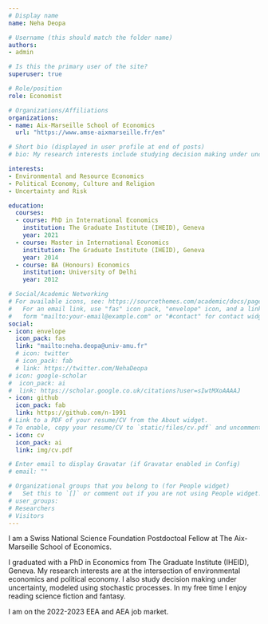 ```yaml
---
# Display name
name: Neha Deopa

# Username (this should match the folder name)
authors:
- admin

# Is this the primary user of the site?
superuser: true

# Role/position
role: Economist

# Organizations/Affiliations
organizations:
- name: Aix-Marseille School of Economics
  url: "https://www.amse-aixmarseille.fr/en"

# Short bio (displayed in user profile at end of posts)
# bio: My research interests include studying decision making under uncertainty, modeled using stochastic processes, with a focus on firm dynamics and environmental economics. 

interests:
- Environmental and Resource Economics 
- Political Economy, Culture and Religion
- Uncertainty and Risk

education:
  courses:
  - course: PhD in International Economics
    institution: The Graduate Institute (IHEID), Geneva
    year: 2021
  - course: Master in International Economics
    institution: The Graduate Institute (IHEID), Geneva
    year: 2014
  - course: BA (Honours) Economics
    institution: University of Delhi
    year: 2012

# Social/Academic Networking
# For available icons, see: https://sourcethemes.com/academic/docs/page-builder/#icons
#   For an email link, use "fas" icon pack, "envelope" icon, and a link in the
#   form "mailto:your-email@example.com" or "#contact" for contact widget.
social:
- icon: envelope
  icon_pack: fas
  link: "mailto:neha.deopa@univ-amu.fr"
  # icon: twitter
  # icon_pack: fab
  # link: https://twitter.com/NehaDeopa
# icon: google-scholar
#  icon_pack: ai
#  link: https://scholar.google.co.uk/citations?user=sIwtMXoAAAAJ
- icon: github
  icon_pack: fab
  link: https://github.com/n-1991
# Link to a PDF of your resume/CV from the About widget.
# To enable, copy your resume/CV to `static/files/cv.pdf` and uncomment the lines below.
- icon: cv
  icon_pack: ai
  link: img/cv.pdf

# Enter email to display Gravatar (if Gravatar enabled in Config)
# email: ""

# Organizational groups that you belong to (for People widget)
#   Set this to `[]` or comment out if you are not using People widget.
# user_groups:
# Researchers
# Visitors
---
```


I am a Swiss National Science Foundation Postdoctoal Fellow at The Aix-Marseille School of Economics.

I graduated with a PhD in Economics from The Graduate Institute (IHEID), Geneva. My research interests are at the intersection of environmental economics and political economy. I also study decision making under uncertainty, modeled using stochastic processes. In my free time I enjoy reading science fiction and fantasy.

I am on the 2022-2023 EEA and AEA job market.


